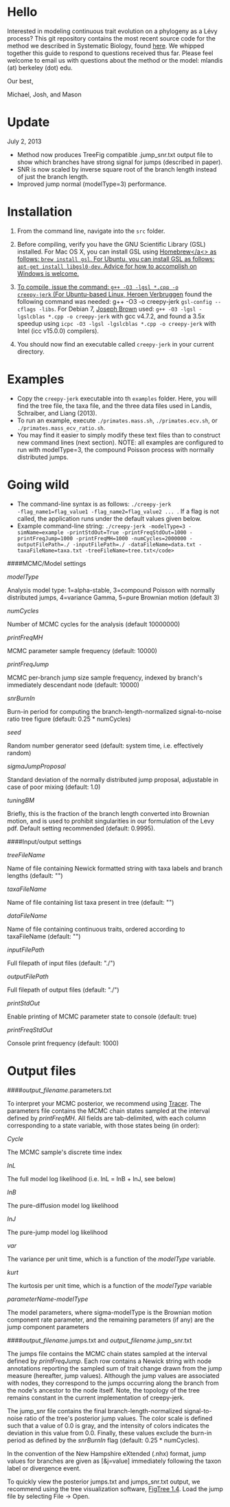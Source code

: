 # Hello
Interested in modeling continuous trait evolution on a phylogeny as a Lévy process? This git repository contains the most recent source code for the method we described in Systematic Biology, found <a href="http://sysbio.oxfordjournals.org/content/62/2/193.full">here</a>. We whipped together this guide to respond to questions received thus far. Please feel welcome to email us with questions about the method or the model: mlandis (at) berkeley (dot) edu.

Our best,

Michael, Josh, and Mason

# Update
July 2, 2013
* Method now produces TreeFig compatible .jump_snr.txt output file to show which branches have strong signal for jumps (described in paper).
* SNR is now scaled by inverse square root of the branch length instead of just the branch length.
* Improved jump normal (modelType=3) performance.


# Installation
1. From the command line, navigate into the <code>src</code> folder.
2. Before compiling, verify you have the GNU Scientific Library (GSL) installed. For Mac OS X, you can install GSL using <a href="http://mxcl.github.com/homebrew/">Homebrew</a<> as follows: <code>brew install gsl</code>. For Ubuntu, you can install GSL as follows: <code>apt-get install libgsl0-dev</code>. Advice for how to accomplish on Windows is welcome.
3. To compile, issue the command: <code>g++ -O3 -lgsl *.cpp -o creepy-jerk</code>
(For Ubuntu-based Linux, [Heroen Verbruggen](http://phycoweb.wordpress.com/) found the following command was needed: g++ -O3 -o creepy-jerk ```gsl-config --cflags -libs```. For Debian 7, [Joseph Brown](https://github.com/josephwb) used: ```g++ -O3 -lgsl -lgslcblas *.cpp -o creepy-jerk``` with gcc v4.7.2, and found a 3.5x speedup using ```icpc -O3 -lgsl -lgslcblas *.cpp -o creepy-jerk``` with Intel (icc v15.0.0) compilers).

4. You should now find an executable called <code>creepy-jerk</code> in your current directory.

# Examples

- Copy the <code>creepy-jerk</code> executable into th <code>examples</code> folder. Here, you will find the tree file, the taxa file, and the three data files used in Landis, Schraiber, and Liang (2013).
- To run an example, execute <code>./primates.mass.sh</code>, <code>./primates.ecv.sh</code>, or <code>./primates.mass_ecv_ratio.sh</code>.
- You may find it easier to simply modify these text files than to construct new command lines (next section). NOTE: all examples are configured to run with modelType=3, the compound Poisson process with normally distributed jumps.

# Going wild
- The command-line syntax is as follows: <code>./creepy-jerk -flag_name1=flag_value1 -flag_name2=flag_value2 ... </code>. If a flag is not called, the application runs under the default values given below.
- Example command-line string: ```./creepy-jerk -modelType=3 -simName=example -printStdOut=True -printFreqStdOut=1000 -printFreqJump=1000 -printFreqMH=1000 -numCycles=2000000 -outputFilePath=./ -inputFilePath=./ -dataFileName=data.txt -taxaFileName=taxa.txt -treeFileName=tree.txt</code>```

####MCMC/Model settings

*modelType*

Analysis model type: 1=alpha-stable, 3=compound Poisson with normally distributed jumps, 4=variance Gamma, 5=pure Brownian motion (default 3)

*numCycles*

Number of MCMC cycles for the analysis (default 10000000)

*printFreqMH*

MCMC parameter sample frequency (default: 10000)

*printFreqJump*

MCMC per-branch jump size sample frequency, indexed by branch's immediately descendant node (default: 10000)

*snrBurnIn*

Burn-in period for computing the branch-length-normalized signal-to-noise ratio tree figure (default: 0.25 * numCycles)

*seed*

Random number generator seed (default: system time, i.e. effectively random)

*sigmaJumpProposal*

Standard deviation of the normally distributed jump proposal, adjustable in case of poor mixing (default: 1.0)

*tuningBM*

Briefly, this is the fraction of the branch length converted into Brownian motion, and is used to prohibit singularities in our formulation of the Levy pdf. Default setting recommended (default: 0.9995).

####Input/output settings

*treeFileName*

Name of file containing Newick formatted string with taxa labels and branch lengths (default: "")

*taxaFileName*

Name of file containing list taxa present in tree (default: "")

*dataFileName*

Name of file containing continuous traits, ordered according to taxaFileName (default: "")

*inputFilePath*

Full filepath of input files (default: "./")

*outputFilePath*

Full filepath of output files (default: "./")

*printStdOut*

Enable printing of MCMC parameter state to console (default: true)

*printFreqStdOut*

Console print frequency (default: 1000)

# Output files

####*output_filename*.parameters.txt

To interpret your MCMC posterior, we recommend using <a href="http://tree.bio.ed.ac.uk/software/tracer/">Tracer</a>. The parameters file contains the MCMC chain states sampled at the interval defined by *printFreqMH*. All fields are tab-delimited, with each column corresponding to a state variable, with those states being (in order):

*Cycle*

The MCMC sample's discrete time index

*lnL*

The full model log likelihood (i.e. lnL = lnB + lnJ, see below)

*lnB*

The pure-diffusion model log likelihood

*lnJ*

The pure-jump model log likelihood

*var*

The variance per unit time, which is a function of the *modelType* variable.

*kurt*

The kurtosis per unit time, which is a function of the *modelType* variable

*parameterName-modelType*

The model parameters, where sigma-modelType is the Brownian motion component rate parameter, and the remaining parameters (if any) are the jump component parameters



####*output_filename*.jumps.txt and *output_filename*.jump_snr.txt

The jumps file contains the MCMC chain states sampled at the interval defined by *printFreqJump*. Each row contains a Newick string with node annotations reporting the sampled sum of trait change drawn from the jump measure (hereafter, jump values). Although the jump values are associated with nodes, they correspond to the jumps occurring along the branch from the node's ancestor to the node itself. Note, the topology of the tree remains constant in the current implementation of creepy-jerk.

The jump_snr file contains the final branch-length-normalized signal-to-noise ratio of the tree's posterior jump values. The color scale is defined such that a value of 0.0 is gray, and the intensity of colors indicates the deviation in this value from 0.0. Finally, these values exclude the burn-in period as defined by the *snrBurnIn* flag (default: 0.25 * numCycles).

In the convention of the New Hampshire eXtended (.nhx) format, jump values for branches are given as [&j=value] immediately following the taxon label or divergence event.

To quickly view the posterior jumps.txt and jumps_snr.txt output, we recommend using the tree visualization software, <a href="http://tree.bio.ed.ac.uk/software/figtree/">FigTree 1.4</a>. Load the jump file by selecting File -> Open.

